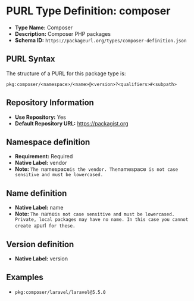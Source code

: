 <!--  NOTE: Auto-generated from the JSON PURL type definition.
Do not manually edit this file. Edit the JSON type definition instead. -->

# PURL Type Definition: composer

- **Type Name:** Composer
- **Description:** Composer PHP packages
- **Schema ID:** `https://packageurl.org/types/composer-definition.json`

## PURL Syntax

The structure of a PURL for this package type is:

    pkg:composer/<namespace>/<name>@<version>?<qualifiers>#<subpath>

## Repository Information

- **Use Repository:** Yes
- **Default Repository URL:** https://packagist.org

## Namespace definition

- **Requirement:** Required
- **Native Label:** vendor
- **Note:** `The `namespace` is the vendor. The `namespace` is not case sensitive and must be lowercased.`

## Name definition

- **Native Label:** name
- **Note:** `The `name` is not case sensitive and must be lowercased. Private, local packages may have no name. In this case you cannot create a `purl` for these.`

## Version definition

- **Native Label:** version

## Examples

- `pkg:composer/laravel/laravel@5.5.0`
